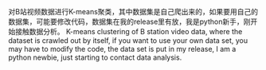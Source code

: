 对B站视频数据进行K-means聚类，其中数据集是自己爬出来的，如果要用自己的数据集，可能要修改代码，数据集在我的release里有放，我是python新手，刚开始接触数据分析。
K-means clustering of B station video data, where the dataset is crawled out by itself, if you want to use your own data set, you may have to modify the code, the data set is put in my release, I am a python newbie, just starting to contact data analysis.

